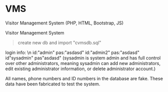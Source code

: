 # VMS
Visitor Management System (PHP, HTML, Bootstrap, JS)

Visitor Management System


> create new db and import "cvmsdb.sql"

login info: \n
id:"admin" pas:"asdasd"
id:"admin2" pas:"asdasd"
id"sysadmin" pas"asdasd" 
(sysadmin is system admin and has full control over other administrators, meaning sysadmin can add new administrators, edit existing administrator information, or delete administrator account.)

All names, phone numbers and ID numbers in the database are fake. These data have been fabricated to test the system.


